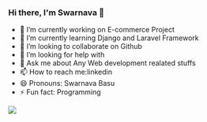 ### Hi there, I'm Swarnava 👋

- 🔭 I’m currently working on E-commerce Project
- 🌱 I’m currently learning Django and Laravel Framework
- 👯 I’m looking to collaborate on Github
- 🤔 I’m looking for help with
- 💬 Ask me about Any Web development realated stuffs
- 📫 How to reach me:linkedin
- 😄 Pronouns: Swarnava Basu
- ⚡ Fun fact: Programming

<img src="https://github-readme-stats.vercel.app/api?username=H3K4R&&show_icons=true&title_color=ffffff&icon_color=bb2acf&text_color=daf7dc&bg_color=151515">

